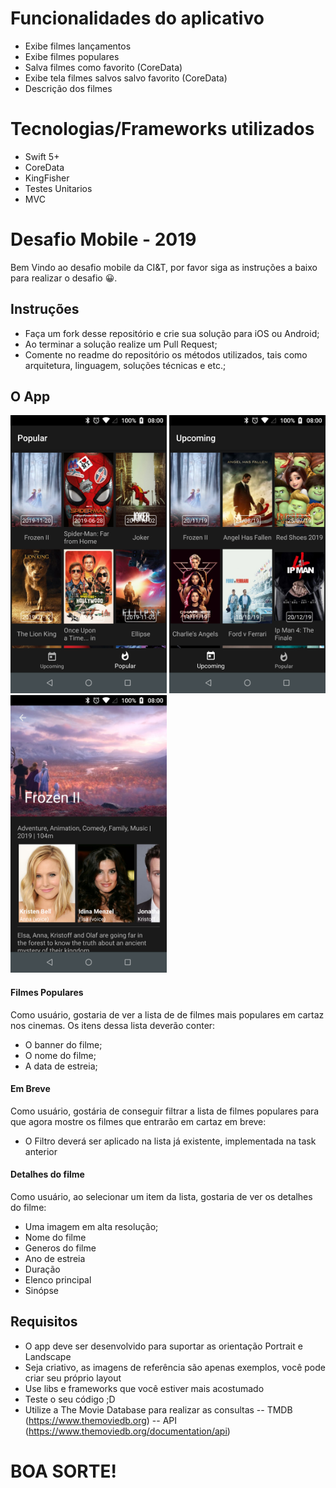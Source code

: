 # Funcionalidades do aplicativo
 - Exibe filmes lançamentos
 - Exibe filmes populares
 - Salva filmes como favorito (CoreData)
 - Exibe tela filmes salvos salvo favorito (CoreData)
 - Descrição dos filmes

# Tecnologias/Frameworks utilizados
 - Swift 5+
 - CoreData
 - KingFisher
 - Testes Unitarios
 - MVC
 



# Desafio Mobile - 2019

Bem Vindo ao desafio mobile da CI&T, por favor siga as instruções a baixo para realizar o desafio 😀.

## Instruções

- Faça um fork desse repositório e crie sua solução para iOS ou Android;
- Ao terminar a solução realize um Pull Request;
- Comente no readme do repositório os métodos utilizados, tais como arquitetura, linguagem, soluções técnicas e etc.;

## O App

<img src="screenshots/ss01.png?raw=true" width="250"> <img src="screenshots/ss02.png?raw=true" width="250"> <img src="screenshots/ss03.png?raw=true" width="250">

#### Filmes Populares

Como usuário, gostaria de ver a lista de de filmes mais populares em cartaz nos cinemas. Os itens dessa lista deverão conter:
 - O banner do filme;
 - O nome do filme;
 - A data de estreia;

#### Em Breve

Como usuário, gostária de conseguir filtrar a lista de filmes populares para que agora mostre os filmes que entrarão em cartaz em breve:
 - O Filtro deverá ser aplicado na lista já existente, implementada na task anterior

#### Detalhes do filme

Como usuário, ao selecionar um item da lista, gostaria de ver os detalhes do filme:
 - Uma imagem em alta resolução;
 - Nome do filme
 - Generos do filme
 - Ano de estreia
 - Duração
 - Elenco principal 
 - Sinópse
 
## Requisitos
 - O app deve ser desenvolvido para suportar as orientação Portrait e Landscape
 - Seja criativo, as imagens de referência são apenas exemplos, você pode criar seu próprio layout
 - Use libs e frameworks que você estiver mais acostumado
 - Teste o seu código ;D
 - Utilize a The Movie Database para realizar as consultas 
 -- TMDB (https://www.themoviedb.org)
 -- API (https://www.themoviedb.org/documentation/api)
 
# BOA SORTE!
 
 
